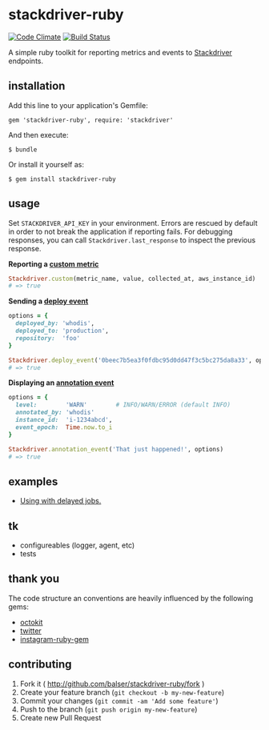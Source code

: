 # stackdriver-ruby

[![Code Climate](https://codeclimate.com/github/balser/stackdriver-ruby.png)](https://codeclimate.com/github/balser/stackdriver-ruby)
[![Build Status](https://drone.io/github.com/balser/stackdriver-ruby/status.png)](https://drone.io/github.com/balser/stackdriver-ruby/latest)

A simple ruby toolkit for reporting metrics and events to [Stackdriver] endpoints.

## installation

Add this line to your application's Gemfile:

    gem 'stackdriver-ruby', require: 'stackdriver'

And then execute:

    $ bundle

Or install it yourself as:

    $ gem install stackdriver-ruby

## usage

Set `STACKDRIVER_API_KEY` in your environment.  Errors are rescued by default in order to not break the application if reporting fails.  For debugging responses, you can call `Stackdriver.last_response` to inspect the previous response.

**Reporting a [custom metric]**

```ruby
Stackdriver.custom(metric_name, value, collected_at, aws_instance_id)
# => true
```

**Sending a [deploy event]**

```ruby
options = {
  deployed_by: 'whodis',
  deployed_to: 'production',
  repository:  'foo'
}

Stackdriver.deploy_event('0beec7b5ea3f0fdbc95d0dd47f3c5bc275da8a33', options)
# => true
```

**Displaying an [annotation event]**

```ruby
options = {
  level:        'WARN'        # INFO/WARN/ERROR (default INFO)
  annotated_by: 'whodis'
  instance_id:  'i-1234abcd',
  event_epoch:  Time.now.to_i
}

Stackdriver.annotation_event('That just happened!', options)
# => true
```

## examples

  * [Using with delayed jobs.](https://github.com/balser/stackdriver-ruby/wiki/Example-using-with-delayed-jobs)

## tk

  * configureables (logger, agent, etc)
  * tests

## thank you

The code structure an conventions are heavily influenced by the following gems:
  * [octokit]
  * [twitter]
  * [instagram-ruby-gem]

## contributing

1. Fork it ( http://github.com/balser/stackdriver-ruby/fork )
2. Create your feature branch (`git checkout -b my-new-feature`)
3. Commit your changes (`git commit -am 'Add some feature'`)
4. Push to the branch (`git push origin my-new-feature`)
5. Create new Pull Request

[stackdriver]: http://www.stackdriver.com/
[custom metric]: http://feedback.stackdriver.com/knowledgebase/articles/181488-sending-custom-application-metrics-to-the-stackdri
[deploy event]: http://feedback.stackdriver.com/knowledgebase/articles/212917-sending-code-deploy-events-to-stackdriver
[annotation event]: http://feedback.stackdriver.com/knowledgebase/articles/260455-sending-annotation-events-to-stackdriver

[octokit]: https://github.com/octokit/octokit.rb
[instagram-ruby-gem]: https://github.com/Instagram/instagram-ruby-gem
[twitter]: https://github.com/sferik/twitter
